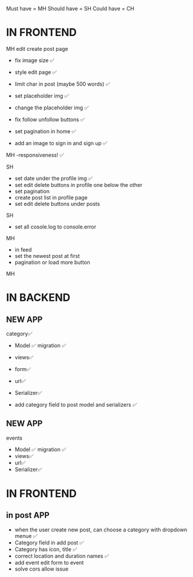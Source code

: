 
Must have = MH   Should have = SH    Could have = CH 
# IN FRONTEND 
MH
edit create post page 
- fix image size ✅
- style edit page ✅
- limit char in post (maybe 500 words) ✅
- set placeholder img ✅
- change the placeholder img ✅

- fix follow unfollow buttons ✅
- set pagination in home ✅
- add an image to sign in and sign up  ✅

MH
-responsiveness! ✅

SH
- set date under the profile img ✅
- set edit delete buttons in profile one below the other
- set pagination 
- create post list in profile page 
- set edit delete buttons under posts

SH
- set all cosole.log to console.error

MH
- in feed 
- set the newest post at first
- pagination or load more button

MH
# IN BACKEND 
## NEW APP 
 category✅
- Model ✅
migration ✅
- views✅
- form✅
- url✅
- Serializer✅

- add category field to post model and serializers ✅

## NEW APP 
events
- Model ✅
migration ✅
- views✅
- url✅
- Serializer✅

# IN FRONTEND 
## in post APP
- when the user create new post, can choose a category with dropdown menue ✅
- Category field in add post ✅
- Category has icon, title ✅
- correct location and duration names ✅
- add event edit form to event
- solve cors allow issue


